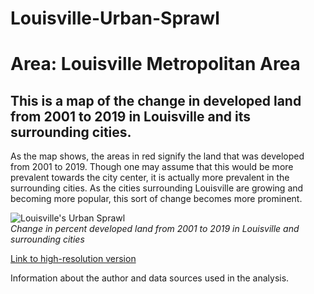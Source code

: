 # Louisville-Urban-Sprawl
# Area: Louisville Metropolitan Area
## This is a map of the change in developed land from 2001 to 2019 in Louisville and its surrounding cities.

As the map shows, the areas in red signify the land that was developed from 2001 to 2019. Though one may assume that this would be more prevalent towards the city center,
it is actually more prevalent in the surrounding cities. As the cities surrounding Louisville are growing and becoming more popular, this sort of change becomes more prominent. 

![Louisville's Urban Sprawl](![](LouisvilleChange.jpg))     
*Change in percent developed land from 2001 to 2019 in Louisville and surrounding cities*

[Link to high-resolution version](LouisvilleChange.pdf)     

Information about the author and data sources used in the analysis.